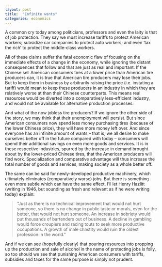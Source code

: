 ```yaml
---
layout: post
title:  "Infinite wants"
categories: economics
---
```


A common cry today among politicians, professors and even the laity is that of job protection. They say we must increase tariffs to protect American workers; subsidize car companies to protect auto workers; and even ‘tax the rich’ to protect the middle-class workers.

All of these claims suffer the fatal economic flaw of focusing on the immediate effects of a change in the economy, while ignoring the distant consequences that follow and that are just as real and important. If the Chinese sell American consumers tires at a lower price than American tire producers can, it is true that American tire producers may lose their jobs. But to keep them in business by arbitrarily raising the price (i.e. instating a tariff) would mean to keep these producers in an industry in which they are relatively worse at than their Chinese counterparts. This means real resources would be diverted into a comparatively less-efficient industry, and would not be available for alternative production processes.

<!--more-->

And what of the now jobless tire producers? If we ignore the other side of the story, we may think that their unemployment will persist. But since American consumers now spend less money purchasing tires (because of the lower Chinese price), they will have more money left over. And since everyone has an infinite amount of wants – that is, we all desire to make ourselves better off in the future compared with today – consumers will spend their additional savings on even more goods and services. It is in these respective industries, spurred by the increase in demand brought about by the lower-priced Chinese tires, that the American producers will find work. Specialization and comparative advantage will thus increase the total number of goods and services, making society as a whole better off.

The same can be said for newly-developed productive machinery, which ultimately eliminates (comparatively worse) jobs. But there is something even more subtle which can have the same effect. I’ll let Henry Hazlitt (writing in 1946, but sounding as fresh and relevant as if he were writing today) explain:

> "Just as there is no technical improvement that would not hurt someone, so there is no change in public taste or morals, even for the better, that would not hurt someone. An increase in sobriety would put thousands of bartenders out of business. A decline in gambling would force croupiers and racing touts to seek more productive occupations. A growth of male chastity would ruin the oldest profession in the world."

And if we can see (hopefully clearly) that pouring resources into propping up the production and sale of alcohol in the name of protecting jobs is folly, so too should we see that punishing American consumers with tariffs, subsidies and taxes for the same purpose is simply not prudent.
